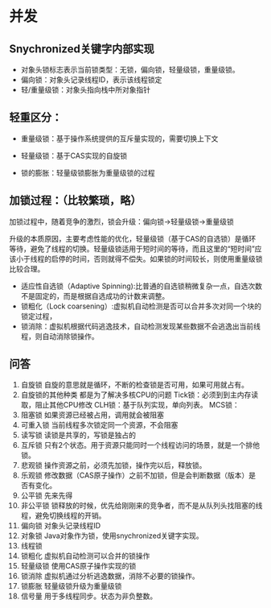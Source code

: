 # 并发

## Snychronized关键字内部实现
* 对象头锁标志表示当前锁类型：无锁，偏向锁，轻量级锁，重量级锁。
* 偏向锁：对象头记录线程ID，表示该线程锁定
* 轻/重量级锁：对象头指向栈中所对象指针

## 轻重区分：
* 重量级锁：基于操作系统提供的互斥量实现的，需要切换上下文
* 轻量级锁：基于CAS实现的自旋锁

* 锁的膨胀：轻量级锁膨胀为重量级锁的过程

## 加锁过程：（比较繁琐，略）
加锁过程中，随着竞争的激烈，锁会升级：偏向锁->轻量级锁->重量级锁

升级的本质原因，主要考虑性能的优化，轻量级锁（基于CAS的自选锁）是循环等待，避免了线程的切换。轻量级锁适用于短时间的等待，而且这里的“短时间”应该小于线程的启停的时间，否则就得不偿失。如果锁的时间较长，则使用重量级锁比较合理。

* 适应性自选锁（Adaptive Spinning):比普通的自选锁稍微复杂一点，自选次数不是固定的，而是根据自选成功的计数来调整。
* 锁粗化（Lock coarsening）:虚拟机自动检测是否可以合并多次对同一个块的锁定过程，
* 锁消除：虚拟机根据代码逃逸技术，自动检测发现某些数据不会逃逸出当前线程，则自动消除锁操作。

## 问答
1. 自旋锁
	自旋的意思就是循环，不断的检查锁是否可用，如果可用就占有。
2. 自旋锁的其他种类
	都是为了解决多核CPU的问题
	Tick锁：必须到到主内存读取，阻止其他CPU修改
	CLH锁：基于队列实现，单向列表。
	MCS锁：
3. 阻塞锁
	如果资源已经被占用，调用就会被阻塞
4. 可重入锁
	当前线程多次锁定同一个资源，不会阻塞
5. 读写锁
	读锁是共享的，写锁是独占的
6. 互斥锁
	只有2个状态。用于资源只能同时一个线程访问的场景，就是一个排他锁。
7. 悲观锁
	操作资源之前，必须先加锁，操作完以后，释放锁。
8. 乐观锁
	修改数据（CAS原子操作）之前不加锁，但是会判断数据（版本）是否有变化。
9. 公平锁
	先来先得
10. 非公平锁
	锁释放的时候，优先给刚刚来的竞争者，而不是从队列头找阻塞的线程，避免切换线程的开销。
11. 偏向锁
	对象头记录线程ID
12. 对象锁
	Java对象作为锁，使用snychronized关键字实现。
13. 线程锁
14. 锁粗化
	虚拟机自动检测可以合并的锁操作
15. 轻量级锁
	使用CAS原子操作实现的锁
16. 锁消除
	虚拟机通过分析逃逸数据，消除不必要的锁操作。
17. 锁膨胀
	轻量级锁升级为重量级锁
18. 信号量
	用于多线程同步。状态为非负整数。
